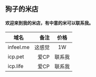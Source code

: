 ## 狗子的米店

#### 欢迎来到我的米店，有中意的米可以联系我。

| 域名        | 备注  |  价格  |
| --------   | -----:| :----:|
| infeel.me  | 这感觉 |   1W  |
| icp.pet    |   爱CP | 联系我 |
| icp.life   |   爱CP | 联系我 |